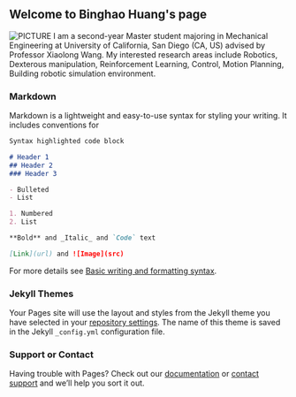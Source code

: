 ## Welcome to Binghao Huang's page
![PICTURE](https://github.com/binghaohuang1/binghaohuang1.github.io/blob/main/huangbh.jpg)
I am a second-year Master student majoring in Mechanical Engineering at University of California, San Diego (CA, US) advised by Professor Xiaolong Wang. My interested research areas include Robotics, Dexterous manipulation, Reinforcement Learning, Control, Motion Planning, Building robotic simulation environment.



### Markdown

Markdown is a lightweight and easy-to-use syntax for styling your writing. It includes conventions for

```markdown
Syntax highlighted code block

# Header 1
## Header 2
### Header 3

- Bulleted
- List

1. Numbered
2. List

**Bold** and _Italic_ and `Code` text

[Link](url) and ![Image](src)
```

For more details see [Basic writing and formatting syntax](https://docs.github.com/en/github/writing-on-github/getting-started-with-writing-and-formatting-on-github/basic-writing-and-formatting-syntax).

### Jekyll Themes

Your Pages site will use the layout and styles from the Jekyll theme you have selected in your [repository settings](https://github.com/binghaohuang1/binghaohuang1.github.io/settings/pages). The name of this theme is saved in the Jekyll `_config.yml` configuration file.

### Support or Contact

Having trouble with Pages? Check out our [documentation](https://docs.github.com/categories/github-pages-basics/) or [contact support](https://support.github.com/contact) and we’ll help you sort it out.
